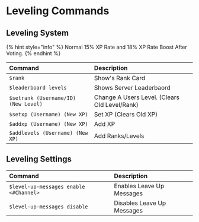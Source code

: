 # Leveling Commands

## Leveling System

{% hint style="info" %}
Normal 15% XP Rate and 18% XP Rate Boost After Voting.
{% endhint %}

| Command | Description |
| :--- | :--- |
| `$rank` | Show's Rank Card |
| `$leaderboard levels` | Shows Server Leaderbaord |
| `$setrank (Username/ID) (New Level)` | Change A Users Level. \(Clears Old Level/Rank\) |
| `$setxp (Username) (New XP)` | Set XP \(Clears Old XP\) |
| `$addxp (Username) (New XP)` | Add XP  |
| `$addlevels (Username) (New XP)` | Add Ranks/Levels |

## Leveling Settings <a id="welcome-leave-messages"></a>

| Command | Description |
| :--- | :--- |
| `$level-up-messages enable <#Channel>` | Enables Leave Up Messages |
| `$level-up-messages disable` | Disables Leave Up Messages |



